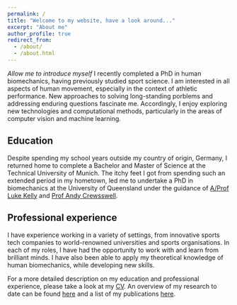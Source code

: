 ```yaml
---
permalink: /
title: "Welcome to my website, have a look around..."
excerpt: "About me"
author_profile: true
redirect_from: 
  - /about/
  - /about.html
---
```


*Allow me to introduce myself*
I recently completed a PhD in human biomechanics, having previously studied sport science. I am interested in all aspects of human movement, especially in the context of athletic performance. 
New approaches to solving long-standing porblems and addressing enduring questions fascinate me. Accordingly, I enjoy exploring new technologies and computational methods, particularly in the areas of computer vision and machine learning.

Education
------
Despite spending my school years outside my country of origin, Germany, I returned home to complete a Bachelor and Master of Science at the Technical University of Munich. 
The itchy feet I got from spending such an extended period in my hometown, led me to undertake a PhD in biomechanics at the University of Queensland under the guidance of [A/Prof Luke Kelly](https://scholar.google.com.au/citations?user=4oen8loAAAAJ&hl=en&oi=sra) and [Prof Andy Crewsswell](https://scholar.google.com.au/citations?user=MGG3Bs8AAAAJ&hl=en&oi=ao).

Professional experience
------
I have experience working in a variety of settings, from innovative sports tech companies to world-renowned universities and sports organisations. 
In each of my roles, I have had the opportunity to work with and learn from brilliant minds. I have also been able to apply my theoretical knowledge of human biomechanics, while developing new skills.


For a more detailed description on my education and professional experience, please take a look at my [CV](/files/CV_202306.pdf). An overview of my research to date can be found [here](/portfolio) and a list of my publications [here](/publications).
